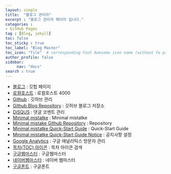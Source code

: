 ```yaml
---
layout: single
title:  "블로그 관리자"
excerpt : "블로그 관리자 페이지 입니다."
categories : 
- GitHub Pages
tag : [Blog, jekyll]
toc: false
toc_sticky : true
toc_label: "Blog Master"
toc_icon: "file"  # corresponding Font Awesome icon name (without fa prefix)
author_profile: false
sidebar: 
     nav: "docs"
search : true     
---
```


- [블로그](https://countifs.github.io/) : 깃헙 페이지
- [로컬호스트](http://localhost:4000/) : 로컬호스트 4000 
- [Github](https://github.com/countifs) : 깃허브 관리
- [Github Blog Repository](https://github.com/countifs/countifs.github.io) : 깃허브 블로그 저장소
- [DiSQUS](https://disqus.com/) :  댓글 코멘트 관리
- [Minimal mistatke](https://mmistakes.github.io/minimal-mistakes/) : Minimal mistatke
- [Minimal mistake Github Repository](https://github.com/mmistakes/minimal-mistakes) :  Repository
- [Minimal mistatke Quick-Start Guide](https://mmistakes.github.io/minimal-mistakes/docs/quick-start-guide/) : Quick-Start Guide
- [Minimal mistatke Quick-Start Guide Notice](https://mmistakes.github.io/minimal-mistakes/docs/utility-classes/) : 공지사항 설정
- [Google Analytics](https://analytics.google.com/analytics/web/provision/#/p306700000/reports/reportinghub?params=_u..nav%3Dmaui) : 구글 애널리틱스 방문자 관리
- [목차(TOC) 아이콘](https://fontawesome.com/icons) : 목차 아이콘 검색
- [구글웹마스터](https://search.google.com/search-console/welcome?hl=ko&utm_source=wmx&utm_medium=deprecation-pane&utm_content=home) : 구글웹마스터
- [네이버웹마스터](https://searchadvisor.naver.com/) : 네이버 웹마스터
- [구글폰트](https://fonts.google.com/?subset=korean) : 구글폰트 
